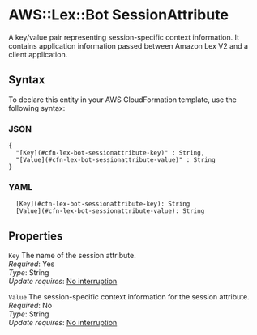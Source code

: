 # AWS::Lex::Bot SessionAttribute<a name="aws-properties-lex-bot-sessionattribute"></a>

A key/value pair representing session\-specific context information\. It contains application information passed between Amazon Lex V2 and a client application\.

## Syntax<a name="aws-properties-lex-bot-sessionattribute-syntax"></a>

To declare this entity in your AWS CloudFormation template, use the following syntax:

### JSON<a name="aws-properties-lex-bot-sessionattribute-syntax.json"></a>

```
{
  "[Key](#cfn-lex-bot-sessionattribute-key)" : String,
  "[Value](#cfn-lex-bot-sessionattribute-value)" : String
}
```

### YAML<a name="aws-properties-lex-bot-sessionattribute-syntax.yaml"></a>

```
  [Key](#cfn-lex-bot-sessionattribute-key): String
  [Value](#cfn-lex-bot-sessionattribute-value): String
```

## Properties<a name="aws-properties-lex-bot-sessionattribute-properties"></a>

`Key`  <a name="cfn-lex-bot-sessionattribute-key"></a>
The name of the session attribute\.  
*Required*: Yes  
*Type*: String  
*Update requires*: [No interruption](https://docs.aws.amazon.com/AWSCloudFormation/latest/UserGuide/using-cfn-updating-stacks-update-behaviors.html#update-no-interrupt)

`Value`  <a name="cfn-lex-bot-sessionattribute-value"></a>
The session\-specific context information for the session attribute\.  
*Required*: No  
*Type*: String  
*Update requires*: [No interruption](https://docs.aws.amazon.com/AWSCloudFormation/latest/UserGuide/using-cfn-updating-stacks-update-behaviors.html#update-no-interrupt)